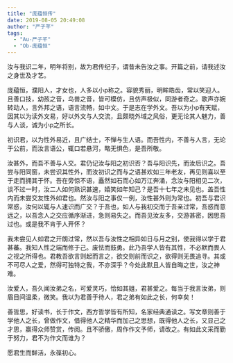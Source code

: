 ```yaml
---
title: "庞蕴恒传"
date: 2019-08-05 20:49:08
author: "严子芊"
tags: 
  - "Au-严子芊"
  - "Ob-庞蕴恒"
---
```

汝与我识二年，明年将别，故为君传纪子，谓昔未告汝之事。开篇之前，请我述汝之身世及才艺。

庞藴恒，濮阳人，才女也，人多以小p称之。容貌秀丽，明眸皓齿，常以笑迎人。且善口技，幼孩之音，鸟兽之音，皆可模仿，且仿声极似，同游者奇之。歌声亦婉转动人，言外邦之语，语言流畅，如中文。于是志在学外文。吾以为小p有天赋，因其以为读外文易，好以外文与人交流，且颇晓外域之风俗，更无论其人魅力，善与人谈，诚为小p之所长。

初识君，以为性外易近，且广结士，不惮与生人语。而吾性内，不善与人言，无论于公前，而汝言语公，辄口若悬河，略无惧色，是吾所敬。

汝甚外，而吾不善与人交。君仍记汝与阳之初识否？吾与阳识先，而汝后识之。吾尝与阳同窗，未尝识其性外，而汝初识之而与之语甚欢如三年老友，再见则喜以至于走而拥其于怀。吾在旁惊不语，矗然如石而心如万江奔涌，念汝与阳相见二次，谈不过一时，汝二人如何熟识甚速，嬉笑如年知己？是吾十七年之未见也。盖吾性内而未尝交友性外如君也。然汝与阳之事仅一例，汝性甚外则为常也。初吾与君识常惑，汝何以辄与人速识而广交？于吾也，如人与我初交而于吾亲过常，吾惑而意远之，以吾念人之交应循序渐进，急则易失之。而吾见汝友多，交游甚密，因思吾过也。或是我不肯于人开怀？

我未尝见人如君之开朗过常，然以吾与汝性之相异如日与月之别，使我得以学于君甚蕃。我知人性之端而修于己。废怯而鼓勇。此乃吾学人皆有其性，不必默而畏人之视之所得也。君教吾欲言则起而言之，欲交则前而识之，欲得则无畏追寻。其或不可尽人之爱，然得可独特之我，不亦深乎？今处此默且人皆自晦之世，汝之神难。

汝爱人，吾久闻汝弟之名，可爱灵巧，恰如其姐，君甚爱之。每当于我言汝弟，则眉目间温柔，微笑。我以为君善于待人，君之弟有如此之长，何幸矣！

善哲思，好读书，长于作文，西方哲学皆有所知，名家经典通读之。写文章则善于学他人之长，曾做作文，借得他人之精华而加己之思想，既得他人之长，又显己之才思，赢得众师赞赏，传阅。且不骄傲，周作作文予师，请改之。有如此文采而勤于努力，君不为作文而谁为？ 

愿君生而鲜活，永葆初心。
